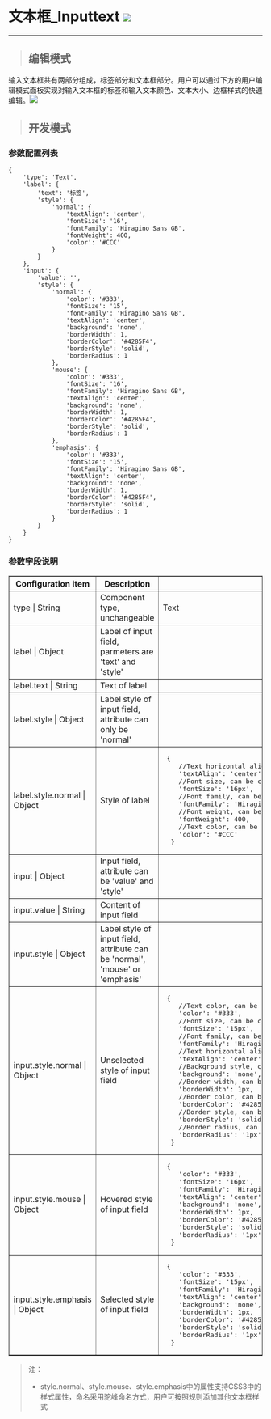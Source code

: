 # 文本框\_Inputtext ![](/assets/inputtext.png)

---


> ## 编辑模式

输入文本框共有两部分组成，标签部分和文本框部分。用户可以通过下方的用户编辑模式面板实现对输入文本框的标签和输入文本颜色、文本大小、边框样式的快速编辑。![](/assets/InputtextUser.jpg)

> ## 开发模式


### 参数配置列表

```
{
	'type': 'Text',
	'label': {
		'text': '标签',
		'style': {
			'normal': {
				'textAlign': 'center',
				'fontSize': '16',
				'fontFamily': 'Hiragino Sans GB',
				'fontWeight': 400,
				'color': '#CCC'
			}
		}
	},
	'input': {
		'value': '',
		'style': {
			'normal': {
				'color': '#333',
				'fontSize': '15',
				'fontFamily': 'Hiragino Sans GB',
				'textAlign': 'center',
				'background': 'none',
				'borderWidth': 1,
				'borderColor': '#4285F4',
				'borderStyle': 'solid',
				'borderRadius': 1
			},
			'mouse': {
				'color': '#333',
				'fontSize': '16',
				'fontFamily': 'Hiragino Sans GB',
				'textAlign': 'center',
				'background': 'none',
				'borderWidth': 1,
				'borderColor': '#4285F4',
				'borderStyle': 'solid',
				'borderRadius': 1
			},
			'emphasis': {
				'color': '#333',
				'fontSize': '15',
				'fontFamily': 'Hiragino Sans GB',
				'textAlign': 'center',
				'background': 'none',
				'borderWidth': 1,
				'borderColor': '#4285F4',
				'borderStyle': 'solid',
				'borderRadius': 1
			}
		}
	}
}
```

### 参数字段说明

<table border="1">
<tr>
	<th width="15%">Configuration item</th>
	<th width="30%">Description</th>
	<th>Optional parameters</th>
</tr>
<tr>
	<td>type | String</td>
	<td>Component type, unchangeable</td>
	<td>Text</td>
</tr>
<tr>
	<td>label | Object</td>
	<td>Label of input field, parmeters are 'text' and 'style'</td>
	<td></td>
</tr>
<tr>
	<td>label.text | String</td>
	<td>Text of label</td>
	<td></td>
</tr>
<tr>
	<td>label.style | Object</td>
	<td>Label style of input field, attribute can only be 'normal'</td>
	<td></td>
</tr>
<tr>
	<td>label.style.normal | Object</td>
	<td>Style of label</td>
	<td><pre> {
	//Text horizontal alignment, can be css3 parameters of 'text-align'
	'textAlign': 'center',
	//Font size, can be css3 parameters of 'font-size'
	'fontSize': '16px',
	//Font family, can be css3 parameters of 'font-family'
	'fontFamily': 'Hiragino Sans GB',
	//Font weight, can be css3 parameters of 'font-weight'
	'fontWeight': 400,
	//Text color, can be css3 parameters of 'color'
	'color': '#CCC'
  }</pre></td>
</tr>
<tr>
	<td>input | Object</td>
	<td>Input field, attribute can be 'value' and 'style'</td>
	<td></td>
</tr>
<tr>
	<td>input.value | String</td>
	<td>Content of input field</td>
	<td></td>
</tr>
<tr>
	<td>input.style | Object</td>
	<td>Label style of input field, attribute can be 'normal', 'mouse' or 'emphasis'</td>
	<td></td>
</tr>
<tr>
	<td>input.style.normal | Object</td>
	<td>Unselected style of input field</td>
	<td><pre> {
	//Text color, can be css3 parameters of 'color'
	'color': '#333',
	//Font size, can be css3 parameters of 'font-size'
	'fontSize': '15px',
	//Font family, can be css3 parameters of 'font-family'
	'fontFamily': 'Hiragino Sans GB',
	//Text horizontal alignment, can be css3 parameters of 'text-align'
	'textAlign': 'center',
	//Background style, can be css3 parameters of 'background'
	'background': 'none',
	//Border width, can be css3 parameters of 'border-width'
	'borderWidth': 1px,
	//Border color, can be css3 parameters of 'border-color'
	'borderColor': '#4285F4',
	//Border style, can be css3 parameters of 'border-style'
	'borderStyle': 'solid',
	//Border radius, can be css3 parameters of 'border-radius'
	'borderRadius': '1px'
  }</pre></td>
</tr>
<tr>
	<td>input.style.mouse | Object</td>
	<td>Hovered style of input field</td>
	<td><pre> {
	'color': '#333',
	'fontSize': '16px',
	'fontFamily': 'Hiragino Sans GB',
	'textAlign': 'center',
	'background': 'none',
	'borderWidth': 1px,
	'borderColor': '#4285F4',
	'borderStyle': 'solid',
	'borderRadius': '1px'
  }</pre></td>
</tr>
<tr>
	<td>input.style.emphasis | Object</td>
	<td>Selected style of input field</td>
	<td><pre> {
	'color': '#333',
	'fontSize': '15px',
	'fontFamily': 'Hiragino Sans GB',
	'textAlign': 'center',
	'background': 'none',
	'borderWidth': 1px,
	'borderColor': '#4285F4',
	'borderStyle': 'solid',
	'borderRadius': '1px'
  }</pre></td>
</tr>
</table>

> 注：
>
> * style.normal、style.mouse、style.emphasis中的属性支持CSS3中的样式属性，命名采用驼峰命名方式，用户可按照规则添加其他文本框样式



